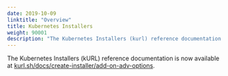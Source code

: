 ```yaml
---
date: 2019-10-09
linktitle: "Overview"
title: Kubernetes Installers
weight: 90001
description: "The Kubernetes Installers (kurl) reference documentation. Each add-on is listed with all supported keys, and the default for the key, if not present."
---
```


The Kubernetes Installers (kURL) reference documentation is now available at [kurl.sh/docs/create-installer/add-on-adv-options](https://kurl.sh/docs/create-installer/add-on-adv-options).
